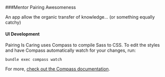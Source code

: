 ###Mentor Pairing Awesomeness

An app allow the organic transfer of knowledge… (or something equally catchy)

#### UI Development

Pairing Is Caring uses Compass to compile Sass to CSS. To edit the styles and have Compass automatically watch for your changes, run:

	bundle exec compass watch

For more, [check out the Compass documentation](http://compass-style.org/).